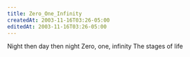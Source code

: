 ```yaml
---
title: Zero_One_Infinity
createdAt: 2003-11-16T03:26-05:00
editedAt: 2003-11-16T03:26-05:00
---
```



  Night then day then night
  Zero, one, infinity
  The stages of life


